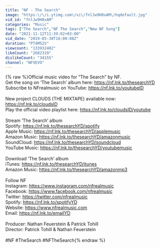 ```yaml
---
title: "NF - The Search"
image: "https:\/\/i.ytimg.com\/vi\/fnlJw9H0xAM\/hqdefault.jpg"
vid_id: "fnlJw9H0xAM"
categories: "Music"
tags: ["The Search","NF The Search","New NF Song"]
date: "2021-11-12T11:39:02+03:00"
vid_date: "2019-05-30T16:00:08Z"
duration: "PT4M52S"
viewcount: "133932402"
likeCount: "2682319"
dislikeCount: "34155"
channel: "NFVEVO"
---
```

{% raw %}Official music video for “The Search” by NF.<br />Get the song on ‘The Search’ album here: <a rel="nofollow" target="blank" href="https://nf.lnk.to/thesearchYD">https://nf.lnk.to/thesearchYD</a> <br />Subscribe to NFrealmusic on YouTube: <a rel="nofollow" target="blank" href="https://nf.lnk.to/youtubeID">https://nf.lnk.to/youtubeID</a><br /><br />New project CLOUDS (THE MIXTAPE) available now: <a rel="nofollow" target="blank" href="https://nf.lnk.to/cloudsID">https://nf.lnk.to/cloudsID</a><br />Play the official video playlist here: <a rel="nofollow" target="blank" href="https://nf.lnk.to/cloudsID/youtube">https://nf.lnk.to/cloudsID/youtube</a><br /><br />Stream ‘The Search’ album<br />Spotify: <a rel="nofollow" target="blank" href="https://nf.lnk.to/thesearchYD/spotify">https://nf.lnk.to/thesearchYD/spotify</a><br />Apple Music: <a rel="nofollow" target="blank" href="https://nf.lnk.to/thesearchYD/applemusic">https://nf.lnk.to/thesearchYD/applemusic</a><br />Amazon Music: <a rel="nofollow" target="blank" href="https://nf.lnk.to/thesearchYD/amazonmusic">https://nf.lnk.to/thesearchYD/amazonmusic</a><br />SoundCloud: <a rel="nofollow" target="blank" href="https://nf.lnk.to/thesearchYD/soundcloud">https://nf.lnk.to/thesearchYD/soundcloud</a><br />YouTube Music: <a rel="nofollow" target="blank" href="https://nf.lnk.to/thesearchYD/youtubemusic">https://nf.lnk.to/thesearchYD/youtubemusic</a><br /><br />Download ‘The Search’ album<br />iTunes: <a rel="nofollow" target="blank" href="https://nf.lnk.to/thesearchYD/itunes">https://nf.lnk.to/thesearchYD/itunes</a><br />Amazon Music: <a rel="nofollow" target="blank" href="https://nf.lnk.to/thesearchYD/amazonmp3">https://nf.lnk.to/thesearchYD/amazonmp3</a><br /><br />Follow NF<br />Instagram: <a rel="nofollow" target="blank" href="https://www.instagram.com/nfrealmusic">https://www.instagram.com/nfrealmusic</a><br />Facebook: <a rel="nofollow" target="blank" href="https://www.facebook.com/nfrealmusic">https://www.facebook.com/nfrealmusic</a><br />Twitter: <a rel="nofollow" target="blank" href="https://twitter.com/nfrealmusic">https://twitter.com/nfrealmusic</a> <br />Spotify: <a rel="nofollow" target="blank" href="https://nf.lnk.to/spotifyYD">https://nf.lnk.to/spotifyYD</a> <br />Website: <a rel="nofollow" target="blank" href="https://www.nfrealmusic.com">https://www.nfrealmusic.com</a> <br />Email: <a rel="nofollow" target="blank" href="https://nf.lnk.to/emailYD">https://nf.lnk.to/emailYD</a> <br /><br />Producer: Nathan Feuerstein &amp; Patrick Tohill<br />Director: Patrick Tohill &amp; Nathan Feuerstein<br /><br />#NF #TheSearch #NFTheSearch{% endraw %}

